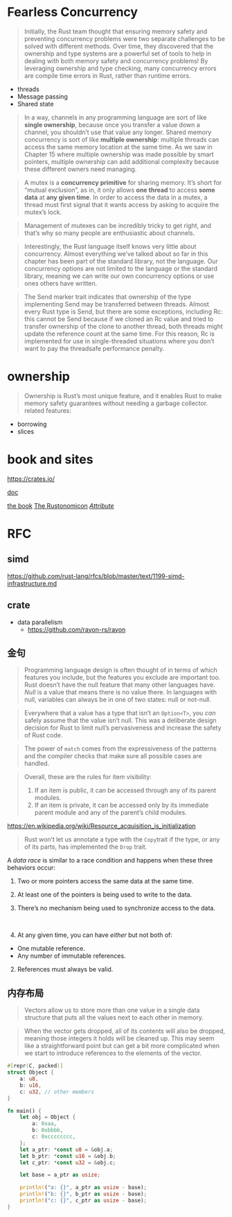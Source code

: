 # Fearless Concurrency
> Initially, the Rust team thought that ensuring memory safety and preventing concurrency problems were two separate challenges to be solved with different methods. Over time, they discovered that the ownership and type systems are a powerful set of tools to help in dealing with both memory safety and concurrency problems! By leveraging ownership and type checking, many concurrency errors are compile time errors in Rust, rather than runtime errors.

- threads
- Message passing
- Shared state

> In a way, channels in any programming language are sort of like **single ownership**, because once you transfer a value down a channel, you shouldn’t use that value any longer. Shared memory concurrency is sort of like **multiple ownership**: multiple threads can access the same memory location at the same time. As we saw in Chapter 15 where multiple ownership was made possible by smart pointers, multiple ownership can add additional complexity because these different owners need managing.


> A mutex is a **concurrency primitive** for sharing memory. It’s short for “mutual exclusion”, as in, it only allows **one thread** to access **some data** at **any given time**. In order to access the data in a mutex, a thread must first signal that it wants access by asking to acquire the mutex’s lock.

> Management of mutexes can be incredibly tricky to get right, and that’s why so many people are enthusiastic about channels.

> Interestingly, the Rust language itself knows very little about concurrency. Almost everything we’ve talked about so far in this chapter has been part of the standard library, not the language. Our concurrency options are not limited to the language or the standard library, meaning we can write our own concurrency options or use ones others have written.

> The Send marker trait indicates that ownership of the type implementing Send may be transferred between threads. Almost every Rust type is Send, but there are some exceptions, including Rc<T>: this cannot be Send because if we cloned an Rc<T> value and tried to transfer ownership of the clone to another thread, both threads might update the reference count at the same time. For this reason, Rc<T> is implemented for use in single-threaded situations where you don’t want to pay the threadsafe performance penalty.

# ownership
> Ownership is Rust’s most unique feature, and it enables Rust to make memory safety guarantees without needing a garbage collector.
related features: 
- borrowing
- slices

# book and sites
https://crates.io/

[doc](https://doc.rust-lang.org/)

[the book](https://doc.rust-lang.org/book/second-edition/)
[The Rustonomicon](https://doc.rust-lang.org/nomicon/)
[*Attribute* ](https://doc.rust-lang.org/reference/attributes.html)

# RFC

## simd
https://github.com/rust-lang/rfcs/blob/master/text/1199-simd-infrastructure.md

## crate

- data parallelism
    - https://github.com/rayon-rs/rayon

## 金句

> Programming language design is often thought of in terms of which features you include, but the features you exclude are important too. Rust doesn’t have the null feature that many other languages have. *Null* is a value that means there is no value there. In languages with null, variables can always be in one of two states: null or not-null.

> Everywhere that a value has a type that isn’t an `Option<T>`, you *can* safely assume that the value isn’t null. This was a deliberate design decision for Rust to limit null’s pervasiveness and increase the safety of Rust code.

> The power of `match` comes from the
> expressiveness of the patterns and the compiler checks that make sure all
> possible cases are handled.

> Overall, these are the rules for item visibility:
>
> 1. If an item is public, it can be accessed through any of its parent modules.
> 2. If an item is private, it can be accessed only by its immediate parent module and any of the parent’s child modules.

https://en.wikipedia.org/wiki/Resource_acquisition_is_initialization

> Rust won’t let us annotate a type with the `Copy`trait if the type, or any of its parts, has implemented the `Drop` trait.

A *data race* is similar to a race condition and happens when these three behaviors occur:

1. Two or more pointers access the same data at the same time.

2. At least one of the pointers is being used to write to the data.

3. There’s no mechanism being used to synchronize access to the data.

   ​


1. At any given time, you can have *either* but not both of:

- One mutable reference.
- Any number of immutable references.

2. References must always be valid.

## 内存布局

> Vectors allow us to store more than one value in a single data structure that puts all the values next to each other in memory.

> When the vector gets dropped, all of its contents will also be dropped, meaning those integers it holds will be cleaned up. This may seem like a straightforward point but can get a bit more complicated when we start to introduce references to the elements of the vector.

```rust
#[repr(C, packed)]
struct Object {
    a: u8,
    b: u16,
    c: u32, // other members
}

fn main() {
    let obj = Object {
        a: 0xaa,
        b: 0xbbbb,
        c: 0xcccccccc,
    };
    let a_ptr: *const u8 = &obj.a;
    let b_ptr: *const u16 = &obj.b;
    let c_ptr: *const u32 = &obj.c;

    let base = a_ptr as usize;

    println!("a: {}", a_ptr as usize - base);
    println!("b: {}", b_ptr as usize - base);
    println!("c: {}", c_ptr as usize - base);
}
```